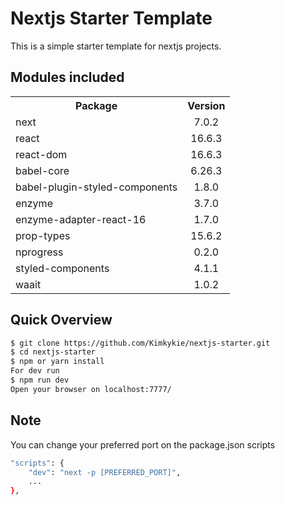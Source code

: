 # Nextjs Starter Template

This is a simple starter template for nextjs projects.

## Modules included

<table>
  <tbody>
    <tr>
      <th>Package</th>
      <th align="center">Version</th>
    </tr>
    <tr>
      <td>next</td>
      <td align="center">7.0.2</td>
    </tr>
    <tr>
      <td>react</td>
      <td align="center">16.6.3</td>
    </tr>
    <tr>
      <td>react-dom</td>
      <td align="center">16.6.3</td>
    </tr>
    <tr>
      <td>babel-core</td>
      <td align="center">6.26.3</td>
    </tr>
    <tr>
      <td>babel-plugin-styled-components</td>
      <td align="center">1.8.0</td>
    </tr>
    <tr>
      <td>enzyme</td>
      <td align="center">3.7.0</td>
    </tr>
    <tr>
      <td>enzyme-adapter-react-16</td>
      <td align="center">1.7.0</td>
    </tr>
    <tr>
      <td>prop-types</td>
      <td align="center">15.6.2</td>
    </tr>
        <tr>
      <td>nprogress</td>
      <td align="center">0.2.0</td>
    </tr>
    <tr>
      <td>styled-components</td>
      <td align="center">4.1.1</td>
    </tr>
    <tr>
      <td>waait</td>
      <td align="center">1.0.2</td>
    </tr>
  </tbody>
</table>

## Quick Overview

```sh
$ git clone https://github.com/Kimkykie/nextjs-starter.git
$ cd nextjs-starter
$ npm or yarn install
For dev run
$ npm run dev
Open your browser on localhost:7777/
```

## Note
You can change your preferred port on the package.json scripts

```sh
"scripts": {
    "dev": "next -p [PREFERRED_PORT]",
    ...
},
```